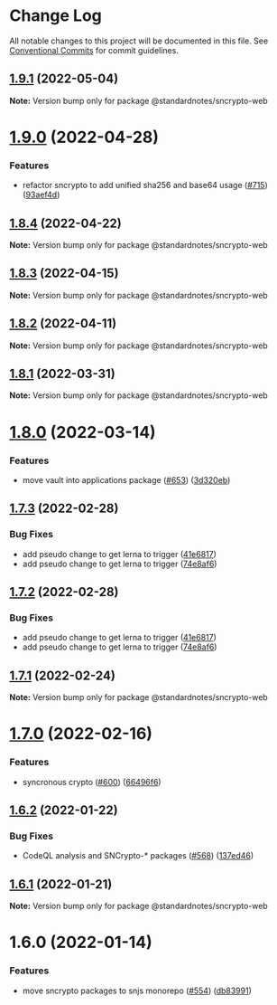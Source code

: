 # Change Log

All notable changes to this project will be documented in this file.
See [Conventional Commits](https://conventionalcommits.org) for commit guidelines.

## [1.9.1](https://github.com/standardnotes/snjs/compare/@standardnotes/sncrypto-web@1.9.0...@standardnotes/sncrypto-web@1.9.1) (2022-05-04)

**Note:** Version bump only for package @standardnotes/sncrypto-web





# [1.9.0](https://github.com/standardnotes/snjs/compare/@standardnotes/sncrypto-web@1.8.4...@standardnotes/sncrypto-web@1.9.0) (2022-04-28)


### Features

* refactor sncrypto to add unified sha256 and base64 usage  ([#715](https://github.com/standardnotes/snjs/issues/715)) ([93aef4d](https://github.com/standardnotes/snjs/commit/93aef4d39228a63f01aa90a88e5d28c3375ed707))





## [1.8.4](https://github.com/standardnotes/snjs/compare/@standardnotes/sncrypto-web@1.8.3...@standardnotes/sncrypto-web@1.8.4) (2022-04-22)

**Note:** Version bump only for package @standardnotes/sncrypto-web





## [1.8.3](https://github.com/standardnotes/snjs/compare/@standardnotes/sncrypto-web@1.8.2...@standardnotes/sncrypto-web@1.8.3) (2022-04-15)

**Note:** Version bump only for package @standardnotes/sncrypto-web





## [1.8.2](https://github.com/standardnotes/snjs/compare/@standardnotes/sncrypto-web@1.8.1...@standardnotes/sncrypto-web@1.8.2) (2022-04-11)

**Note:** Version bump only for package @standardnotes/sncrypto-web





## [1.8.1](https://github.com/standardnotes/snjs/compare/@standardnotes/sncrypto-web@1.8.0...@standardnotes/sncrypto-web@1.8.1) (2022-03-31)

**Note:** Version bump only for package @standardnotes/sncrypto-web





# [1.8.0](https://github.com/standardnotes/snjs/compare/@standardnotes/sncrypto-web@1.7.3...@standardnotes/sncrypto-web@1.8.0) (2022-03-14)


### Features

* move vault into applications package ([#653](https://github.com/standardnotes/snjs/issues/653)) ([3d320eb](https://github.com/standardnotes/snjs/commit/3d320eb51ac74729ab8864f1c4c4f24d8fb794d5))





## [1.7.3](https://github.com/standardnotes/snjs/compare/@standardnotes/sncrypto-web@1.7.1...@standardnotes/sncrypto-web@1.7.3) (2022-02-28)


### Bug Fixes

* add pseudo change to get lerna to trigger ([41e6817](https://github.com/standardnotes/snjs/commit/41e6817bbf726b0932cdf16f58622328b9e42803))
* add pseudo change to get lerna to trigger ([74e8af6](https://github.com/standardnotes/snjs/commit/74e8af640e3d0b8c2f0fc7cf792f4e2cdf33b50c))





## [1.7.2](https://github.com/standardnotes/snjs/compare/@standardnotes/sncrypto-web@1.7.1...@standardnotes/sncrypto-web@1.7.2) (2022-02-28)


### Bug Fixes

* add pseudo change to get lerna to trigger ([41e6817](https://github.com/standardnotes/snjs/commit/41e6817bbf726b0932cdf16f58622328b9e42803))
* add pseudo change to get lerna to trigger ([74e8af6](https://github.com/standardnotes/snjs/commit/74e8af640e3d0b8c2f0fc7cf792f4e2cdf33b50c))





## [1.7.1](https://github.com/standardnotes/snjs/compare/@standardnotes/sncrypto-web@1.7.0...@standardnotes/sncrypto-web@1.7.1) (2022-02-24)

**Note:** Version bump only for package @standardnotes/sncrypto-web





# [1.7.0](https://github.com/standardnotes/snjs/compare/@standardnotes/sncrypto-web@1.6.2...@standardnotes/sncrypto-web@1.7.0) (2022-02-16)


### Features

* syncronous crypto ([#600](https://github.com/standardnotes/snjs/issues/600)) ([66496f6](https://github.com/standardnotes/snjs/commit/66496f6487630689b76eae6cd15bcb0c31e6b9cc))





## [1.6.2](https://github.com/standardnotes/snjs/compare/@standardnotes/sncrypto-web@1.6.1...@standardnotes/sncrypto-web@1.6.2) (2022-01-22)


### Bug Fixes

* CodeQL analysis and SNCrypto-* packages ([#568](https://github.com/standardnotes/snjs/issues/568)) ([137ed46](https://github.com/standardnotes/snjs/commit/137ed46d8f16509211cda265f653c016fe111974))





## [1.6.1](https://github.com/standardnotes/snjs/compare/@standardnotes/sncrypto-web@1.6.0...@standardnotes/sncrypto-web@1.6.1) (2022-01-21)

**Note:** Version bump only for package @standardnotes/sncrypto-web





# 1.6.0 (2022-01-14)


### Features

* move sncrypto packages to snjs monorepo ([#554](https://github.com/standardnotes/snjs/issues/554)) ([db83991](https://github.com/standardnotes/snjs/commit/db8399190d9d10fdc31060568b836c62933fd525))

